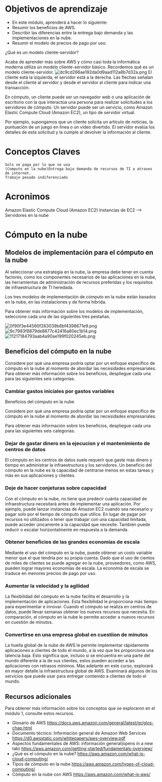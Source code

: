 # Objetivos de aprendizaje
- En este módulo, aprenderá a hacer lo siguiente:
- Resumir los beneficios de AWS.
- Describir las diferencias entre la entrega bajo demanda y las implementaciones en la nube.
- Resumir el modelo de precios de pago por uso.

¿Qué es un modelo cliente-servidor?

Acaba de aprender más sobre AWS y cómo casi toda la informática moderna utiliza un modelo cliente-servidor básico. Recordemos qué es un modelo cliente-servidor.
![dc9cd266ae192da0d9aad112a8b7d32a.png](/images/dc9cd266ae192da0d9aad112a8b7d32a.png)
El cliente está la izquierda, el servidor está a la derecha. Las flechas señalan desde el cliente al servidor y desde el servidor al cliente para indicar una transacción.

En cómputo, un cliente puede ser un navegador web o una aplicación de escritorio con la que interactúa una persona para realizar solicitudes a los servidores de cómputo. Un servidor puede ser un servicio, como Amazon Elastic Compute Cloud (Amazon EC2), un tipo de servidor virtual.

Por ejemplo, supongamos que un cliente solicita un artículo de noticias, la puntuación de un juego en línea o un video divertido. El servidor evalúa los detalles de esta solicitud y la cumple al devolver la información al cliente.


# Conceptos Claves
	Solo se paga por lo que se usa
	(Computo en la nube)Entrega bajo demanda de recursos de TI a atraves de internet.
	Trabajo pesado indiferenciado





# Acronimos 
Amazon Elastic Compute Cloud (Amazon EC2)
	Instancias de EC2 --> Servidores en la nube
    
    
    
 
 # Cómputo en la nube

##  Modelos de implementación para el cómputo en la nube

Al seleccionar una estrategia en la nube, la empresa debe tener en cuenta factores, como los componentes necesarios de las aplicaciones en la nube, las herramientas de administración de recursos preferidas y los requisitos de infraestructura de TI heredada.

Los tres modelos de implementación de cómputo en la nube están basados en la nube, en las instalaciones y de forma híbrida. 

Para obtener más información sobre los modelos de implementación, seleccione cada una de las siguientes tres pestañas.
 
 
![0f90f3e44560f263039b6bf4398671e9.png](/images/0f90f3e44560f263039b6bf4398671e9.png)
![9c7983f8879de8877c42416a80ec1b14.png](/images/9c7983f8879de8877c42416a80ec1b14.png)
![11217184793aab4a90ae199f020245eb.png](/images/11217184793aab4a90ae199f020245eb.png)
## Beneficios del cómputo en la nube
Considere por qué una empresa podría optar por un enfoque específico de cómputo en la nube al momento de abordar las necesidades empresariales.
Para obtener más información sobre los beneficios, despliegue cada una para las siguientes seis categorías.

### Cambiar gastos iniciales por gastos variables
Beneficios del cómputo en la nube

Considere por qué una empresa podría optar por un enfoque específico de cómputo en la nube al momento de abordar las necesidades empresariales.

Para obtener más información sobre los beneficios, despliegue cada una para las siguientes seis categorías.

### Dejar de gastar dinero en la ejecucion y el mantenimiento de centros de datos
El cómputo en los centros de datos suele requerir que gaste más dinero y tiempo en administrar la infraestructura y los servidores. 
Un beneficio del cómputo en la nube es la capacidad de centrarse menos en estas tareas y más en sus aplicaciones y clientes.

### Deje de hacer conjeturas sobre capacidad
Con el cómputo en la nube, no tiene que predecir cuánta capacidad de infraestructura necesitará antes de implementar una aplicación. 
Por ejemplo, puede lanzar instancias de Amazon EC2 cuando sea necesario y pagar solo por el tiempo de cómputo que utilice. En lugar de pagar por recursos no utilizados o tener que trabajar con una capacidad limitada, puede acceder únicamente a la capacidad que necesite. También puede reducir o escalar horizontalmente en respuesta a la demanda.

### Obtener beneficios de las grandes economias de escala
Mediante el uso del cómputo en la nube, puede obtener un costo variable menor que el que tendría por su propia cuenta.
Dado que el uso de cientos de miles de clientes se puede agregar en la nube, proveedores, como AWS, pueden lograr mayores economías de escala. La economía de escala se traduce en menores precios de pago por uso.

### Aumentar la velocidad y la agilidad
La flexibilidad del cómputo en la nube facilita el desarrollo y la implementación de aplicaciones.
Esta flexibilidad le proporciona más tiempo para experimentar e innovar. Cuando el cómputo se realiza en centros de datos, puede llevar semanas obtener los nuevos recursos que necesita. En comparación, el cómputo en la nube le permite acceder a nuevos recursos en cuestión de minutos.


### Convertirse en una empresa global en cuestiion de minutos
La huella global de la nube de AWS le permite implementar rápidamente aplicaciones a clientes de todo el mundo, a la vez que les proporciona una latencia baja. Esto significa que, incluso si se encuentra en una parte del mundo diferente a la de sus clientes, estos pueden acceder a las aplicaciones con retrasos mínimos. 
Más adelante en este curso, explorará en mayor detalle la infraestructura global de AWS. Examinará algunos de los servicios que puede usar para entregar contenido a clientes de todo el mundo.


## Recursos adicionales
Para obtener más información sobre los conceptos que se exploraron en el módulo 1, consulte estos recursos.

- Glosario de AWS
https://docs.aws.amazon.com/general/latest/gr/glos-chap.html
- Documento técnico: Información general de Amazon Web Services
https://d0.awsstatic.com/whitepapers/aws-overview.pdf
- Aspectos fundamentales de AWS: información general(opens in a new tab)
https://aws.amazon.com/getting-started/fundamentals-overview/
- ¿Qué es el cómputo en la nube?
https://aws.amazon.com/what-is-cloud-computing/
- Tipos de cómputo en la nube
https://aws.amazon.com/types-of-cloud-computing/
- Cómputo en la nube con AWS
https://aws.amazon.com/what-is-aws/
